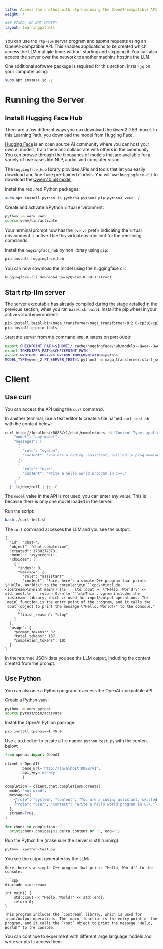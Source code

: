 ```yaml
---
title: Access the chatbot with rtp-llm using the OpenAI-compatible API
weight: 4

### FIXED, DO NOT MODIFY
layout: learningpathall
---
```


You can use the `rtp-llm` server program and submit requests using an OpenAI-compatible API.
This enables applications to be created which access the LLM multiple times without starting and stopping it. You can also access the server over the network to another machine hosting the LLM.

One additional software package is required for this section. Install `jq` on your computer using:

```bash
sudo apt install jq -y
```

# Running the Server
## Install Hugging Face Hub

There are a few different ways you can download the Qwen2 0.5B model. In this Learning Path, you download the model from Hugging Face.

[Hugging Face](https://huggingface.co/) is an open source AI community where you can host your own AI models, train them and collaborate with others in the community. You can browse through the thousands of models that are available for a variety of use cases like NLP, audio, and computer vision.

The `huggingface_hub` library provides APIs and tools that let you easily download and fine-tune pre-trained models. You will use `huggingface-cli` to download the [Qwen2 0.5B model](https://huggingface.co/Qwen/Qwen2-0.5B-Instruct).

Install the required Python packages:

```bash
sudo apt install python-is-python3 python3-pip python3-venv -y
```

Create and activate a Python virtual environment:

```bash
python -m venv venv
source venv/bin/activate
```

Your terminal prompt now has the `(venv)` prefix indicating the virtual environment is active. Use this virtual environment for the remaining commands.

Install the `huggingface_hub` python library using `pip`:

```bash
pip install huggingface_hub
```

You can now download the model using the huggingface cli:

```bash
huggingface-cli download Qwen/Qwen2-0.5B-Instruct
```

## Start rtp-llm server
The server executable has already compiled during the stage detailed in the previous section, when you ran `bazelisk build`. Install the pip wheel in your active virtual environment:

```bash
pip install bazel-bin/maga_transformer/maga_transformer-0.2.0-cp310-cp310-linux_aarch64.whl
pip install grpcio-tools
```
Start the server from the command line, it listens on port 8088:

```bash
export CHECKPOINT_PATH=${HOME}/.cache/huggingface/hub/models--Qwen--Qwen2-0.5B-Instruct/snapshots/c540970f9e29518b1d8f06ab8b24cba66ad77b6d/
export TOKENIZER_PATH=$CHECKPOINT_PATH 
export PROTOCOL_BUFFERS_PYTHON_IMPLEMENTATION=python
MODEL_TYPE=qwen_2 FT_SERVER_TEST=1 python3 -m maga_transformer.start_server
```

# Client
## Use curl

You can access the API using the `curl` command. 

In another terminal, use a text editor to create a file named `curl-test.sh` with the content below: 

```bash
curl http://localhost:8088/v1/chat/completions -H "Content-Type: application/json"   -d '{
    "model": "any-model",
    "messages": [
      {
        "role": "system",
        "content": "You are a coding  assistant, skilled in programming."
      },
      {
        "role": "user",
        "content": "Write a hello world program in C++."
      }
    ]
  }' 2>/dev/null | jq -C
```

The `model` value in the API is not used, you can enter any value. This is because there is only one model loaded in the server. 

Run the script:

```bash
bash ./curl-test.sh
```

The `curl` command accesses the LLM and you see the output:

```output
{
  "id": "chat-",
  "object": "chat.completion",
  "created": 1730277073,
  "model": "AsyncModel",
  "choices": [
    {
      "index": 0,
      "message": {
        "role": "assistant",
        "content": "Sure, here's a simple C++ program that prints \"Hello, World!\" to the console:\n\n```cpp\n#include <iostream>\n\nint main() {\n    std::cout << \"Hello, World!\" << std::endl;\n    return 0;\n}\n```\n\nThis program includes the `iostream` library, which is used for input/output operations. The `main` function is the entry point of the program, and it calls the `cout` object to print the message \"Hello, World!\" to the console."
      },
      "finish_reason": "stop"
    }
  ],
  "usage": {
    "prompt_tokens": 32,
    "total_tokens": 137,
    "completion_tokens": 105
  }
}
```

In the returned JSON data you see the LLM output, including the content created from the prompt. 

## Use Python

You can also use a Python program to access the OpenAI-compatible API.

Create a Python `venv`:

```bash
python -m venv pytest
source pytest/bin/activate
```

Install the OpenAI Python package:
```bash
pip install openai==1.45.0
```

Use a text editor to create a file named `python-test.py` with the content below: 

```python
from openai import OpenAI

client = OpenAI(
        base_url='http://localhost:8088/v1',
        api_key='no-key'
        )

completion = client.chat.completions.create(
  model="not-used",
  messages=[
    {"role": "system", "content": "You are a coding assistant, skilled in programming.."},
    {"role": "user", "content": "Write a hello world program in C++."}
  ],
  stream=True,
)

for chunk in completion:
  print(chunk.choices[0].delta.content or "", end="")
```

Run the Python file (make sure the server is still running):

```bash
python ./python-test.py
```

You see the output generated by the LLM:

```output
Sure, here's a simple C++ program that prints "Hello, World!" to the console:

```cpp
#include <iostream>

int main() {
    std::cout << "Hello, World!" << std::endl;
    return 0;
}

This program includes the `iostream` library, which is used for input/output operations. The `main` function is the entry point of the program, and it calls the `cout` object to print the message "Hello, World!" to the console.
```

You can continue to experiment with different large language models and write scripts to access them.
